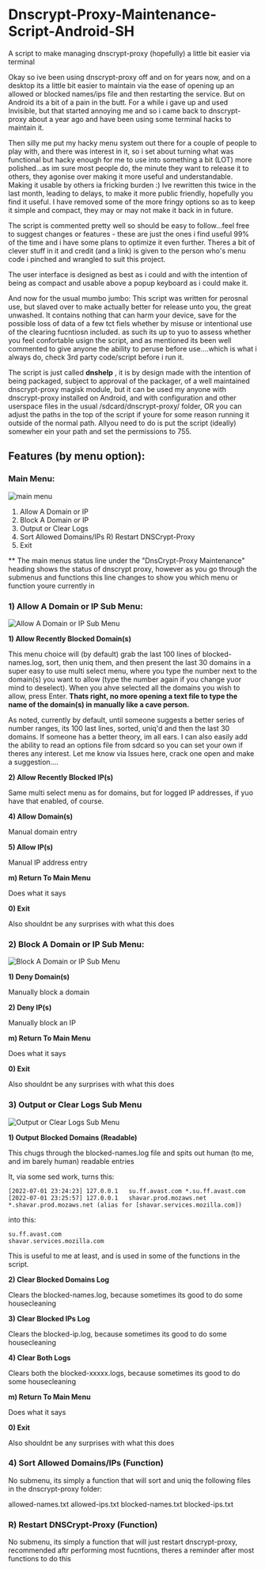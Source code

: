 # Dnscrypt-Proxy-Maintenance-Script-Android-SH
A script to make managing dnscrypt-proxy (hopefully) a little bit easier via terminal

Okay so ive been using dnscrypt-proxy off and on for years now, and on a desktop its a little bit easier to maintain via the ease of opening up an allowed or blocked names/ips file and then restarting the service. But on Android its a bit of a pain in the butt. For a while i gave up and used Invisible, but that started annoying me and so i came back to dnscrypt-proxy about a year ago and have been using some terminal hacks to maintain it.

Then silly me put my hacky menu system out there for a couple of people to play with, and there was interest in it, so i set about turning what was functional but hacky enough for me to use into something a bit (LOT) more polished...as im sure most people do, the minute they want to release it to others, they agonise over making it more useful and understandable. Making it usable by others ia fricking burden :) Ive rewritten this twice in the last month, leading to delays, to make it more public friendly, hopefully you find it useful. I have removed some of the more fringy options so as to keep it simple and compact, they may or may not make it back in in future.

The script is commented pretty well so should be easy to follow...feel free to suggest changes or features - these are just the ones i find useful 99% of the time and i have some plans to optimize it even further. Theres a bit of clever stuff in it and credit (and a link) is given to the person who's menu code i pinched and wrangled to suit this project.

The user interface is designed as best as i could and with the intention of being as compact and usable above a popup keyboard as i could make it.

And now for the usual mumbo jumbo: This script was written for perosnal use, but slaved over to make actually better for release unto you, the great unwashed. It contains nothing that can harm your device, save for the possible loss of data of a few tct fiels whether by misuse or intentional use of the clearing fucntiosn included. as such its up to yuo to assess whether you feel confortable usign the script, and as mentioned its been well commented to give anyone the ability to peruse before use....which is what i always do, check 3rd party code/script before i run it.

The script is just called **dnshelp** , it is by design made with the intention of being packaged, subject to approval of the packager, of a well maintained dnscrypt-proxy magisk module, but it can be used my anyone with dnscrypt-proxy installed on Android, and with configuration and other userspace files in the usual /sdcard/dnscrypt-proxy/ folder, OR you can adjust the paths in the top of the script if youre for some reason running it outside of the normal path. Allyou need to do is put the script (ideally) somewher ein your path and set the permissions to 755.


## Features (by menu option): ##

### Main Menu: ###

![main menu](https://github.com/stylemessiah/Dnscrypt-Proxy-Maintenance-Script-Android-SH-/blob/main/menu1.jpg "Main Menu")


 1) Allow A Domain or IP
 2) Block A Domain or IP
 3) Output or Clear Logs
 4) Sort Allowed Domains/IPs
 R) Restart DNSCrypt-Proxy
 0) Exit

** The main menus status line under the "DnsCrypt-Proxy Maintenance" heading shows the status of dnscrypt proxy, however as you go through the submenus and functions this line changes to show you which menu or function youre currently in 


### 1) Allow A Domain or IP Sub Menu: 

![Allow A Domain or IP Sub Menu](https://github.com/stylemessiah/Dnscrypt-Proxy-Maintenance-Script-Android-SH-/blob/main/menu2.jpg "Allow A Domain or IP Sub Menu")

 **1) Allow Recently Blocked Domain(s)**
      
   This menu choice will (by default) grab the last 100 lines of blocked-names.log, sort, then uniq them, and then present the last 30 domains    in a super easy to use multi select menu, where you type the number next to the domain(s) you want to allow (type the number again if you      change yuor mind to deselect). When you ahve selected all the domains you wish to allow, press Enter. **Thats right, no more opening a text    file to type the name of the domain(s) in manually like a cave person.**
    
  As noted, currently by default, until someone suggests a better series of number ranges, its 100 last lines, sorted, uniq'd and then the       last 30 domains. If someone has a better theory, im all ears. I can also easily add the ability to read an options file from sdcard so
  you can set your own if theres any interest. Let me know via Issues here, crack one open and make a suggestion.... 
    
 **2) Allow Recently Blocked IP(s)**

  Same multi select menu as for domains, but for logged IP addresses, if yuo have that enabled, of course.
    
 **4) Allow Domain(s)**
 
  Manual domain entry
 
 **5) Allow IP(s)**

  Manual IP address entry
    
 **m) Return To Main Menu**
 
  Does what it says
 
 **0) Exit**

  Also shouldnt be any surprises with what this does



### 2) Block A Domain or IP Sub Menu:

![Block A Domain or IP Sub Menu](https://github.com/stylemessiah/Dnscrypt-Proxy-Maintenance-Script-Android-SH-/blob/main/menu3.jpg "Block A Domain or IP Sub Menu")

 **1) Deny Domain(s)**
 
  Manually block a domain
 
 **2) Deny IP(s)**
 
  Manually block an IP
 
 **m) Return To Main Menu**
 
  Does what it says
 
 **0) Exit**

  Also shouldnt be any surprises with what this does



### 3) Output or Clear Logs Sub Menu

![Output or Clear Logs Sub Menu](https://github.com/stylemessiah/Dnscrypt-Proxy-Maintenance-Script-Android-SH-/blob/main/menu4.jpg "Output or Clear Logs Sub Menu")

 **1) Output Blocked Domains (Readable)**
 
  This chugs through the blocked-names.log file and spits out human (to me, and im barely human) readable entries
    
  It, via some sed work, turns this:
  
  ```
  [2022-07-01 23:24:23]	127.0.0.1	su.ff.avast.com	*.su.ff.avast.com
  [2022-07-01 23:25:57]	127.0.0.1	shavar.prod.mozaws.net	*.shavar.prod.mozaws.net (alias for [shavar.services.mozilla.com])
  ```
  into this:
  ```
  su.ff.avast.com
  shavar.services.mozilla.com
  ``` 
  This is useful to me at least, and is used in some of the functions in the script.  
 
 **2) Clear Blocked Domains Log**
  
  Clears the blocked-names.log, because sometimes its good to do some housecleaning
  
 **3) Clear Blocked IPs Log**
 
  Clears the blocked-ip.log, because sometimes its good to do some housecleaning
 
 **4) Clear Both Logs**
 
  Clears both the blocked-xxxxx.logs, because sometimes its good to do some housecleaning
 
 **m) Return To Main Menu**
  
  Does what it says
  
 **0) Exit**

  Also shouldnt be any surprises with what this does


### 4) Sort Allowed Domains/IPs (Function)
 
No submenu, its simply a function that will sort and uniq the following files in the dnscrypt-proxy folder:
 
 allowed-names.txt
 allowed-ips.txt
 blocked-names.txt
 blocked-ips.txt
 
 
### R) Restart DNSCrypt-Proxy (Function)

No submenu, its simply a function that will just restart dnscrypt-proxy, recommended aftr performing most fucntions, theres a reminder after most functions to do this
